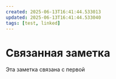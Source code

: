 ```yaml
---
created: 2025-06-13T16:41:44.533013
updated: 2025-06-13T16:41:44.533040
tags: [test, linked]
---
```


# Связанная заметка

Эта заметка связана с первой